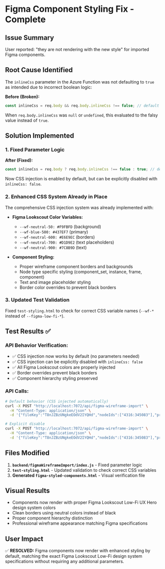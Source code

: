 # Figma Component Styling Fix - Complete

## Issue Summary

User reported: "they are not rendering with the new style" for imported Figma components.

## Root Cause Identified

The `inlineCss` parameter in the Azure Function was not defaulting to `true` as intended due to incorrect boolean logic:

**Before (Broken):**

```javascript
const inlineCss = req.body && req.body.inlineCss !== false; // default true
```

When `req.body.inlineCss` was `null` or `undefined`, this evaluated to the falsy value instead of `true`.

## Solution Implemented

### 1. Fixed Parameter Logic

**After (Fixed):**

```javascript
const inlineCss = req.body ? req.body.inlineCss !== false : true; // default true
```

Now CSS injection is enabled by default, but can be explicitly disabled with `inlineCss: false`.

### 2. Enhanced CSS System Already in Place

The comprehensive CSS injection system was already implemented with:

- **Figma Lookscout Color Variables:**

  - `--wf-neutral-50: #F9FBFD` (background)
  - `--wf-blue-500: #437EF7` (primary)
  - `--wf-neutral-600: #E6E9EC` (borders)
  - `--wf-neutral-700: #D1D9E2` (text placeholders)
  - `--wf-neutral-900: #7C8B9D` (text)

- **Component Styling:**
  - Proper wireframe component borders and backgrounds
  - Node type specific styling (component_set, instance, frame, component)
  - Text and image placeholder styling
  - Border color overrides to prevent black borders

### 3. Updated Test Validation

Fixed `test-styling.html` to check for correct CSS variable names (`--wf-*` instead of `--figma-low-fi-*`).

## Test Results ✅

### API Behavior Verification:

- ✅ CSS injection now works by default (no parameters needed)
- ✅ CSS injection can be explicitly disabled with `inlineCss: false`
- ✅ All Figma Lookscout colors are properly injected
- ✅ Border overrides prevent black borders
- ✅ Component hierarchy styling preserved

### API Calls:

```bash
# Default behavior (CSS injected automatically)
curl -X POST "http://localhost:7072/api/figma-wireframe-import" \
  -H "Content-Type: application/json" \
  -d '{"fileKey":"T8nJZBzUNgkeEOdV2IYQHd","nodeIds":["4316:345083"],"preserveText":true}'

# Explicit disable
curl -X POST "http://localhost:7072/api/figma-wireframe-import" \
  -H "Content-Type: application/json" \
  -d '{"fileKey":"T8nJZBzUNgkeEOdV2IYQHd","nodeIds":["4316:345083"],"preserveText":true,"inlineCss":false}'
```

## Files Modified

1. **`backend/figmaWireframeImport/index.js`** - Fixed parameter logic
2. **`test-styling.html`** - Updated validation to check correct CSS variables
3. **Generated `figma-styled-components.html`** - Visual verification file

## Visual Results

- Components now render with proper Figma Lookscout Low-Fi UX Hero design system colors
- Clean borders using neutral colors instead of black
- Proper component hierarchy distinction
- Professional wireframe appearance matching Figma specifications

## User Impact

✅ **RESOLVED:** Figma components now render with enhanced styling by default, matching the exact Figma Lookscout Low-Fi design system specifications without requiring any additional parameters.
